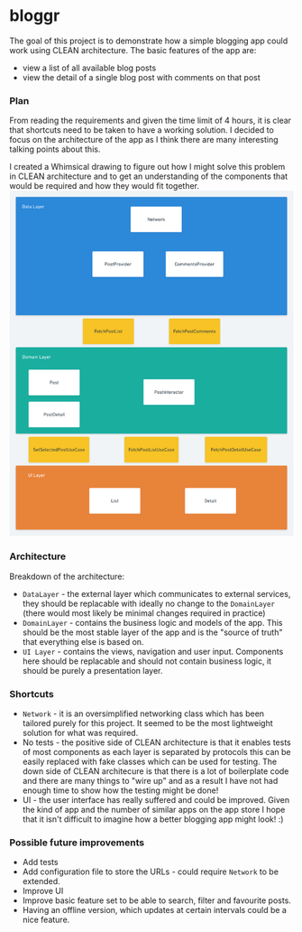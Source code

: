 # bloggr
The goal of this project is to demonstrate how a simple blogging app could work using CLEAN architecture. The basic features of the app are:
- view a list of all available blog posts
- view the detail of a single blog post with comments on that post

### Plan
From reading the requirements and given the time limit of 4 hours, it is clear that shortcuts need to be taken to have a working solution. I decided to focus on the architecture of the app as I think there are many interesting talking points about this. 

I created a Whimsical drawing to figure out how I might solve this problem in CLEAN architecture and to get an understanding of the components that would be required and how they would fit together.
![Alt text](bloggr.png?raw=true "Architecture plan")

### Architecture
Breakdown of the architecture:
- `DataLayer` - the external layer which communicates to external services, they should be replacable with ideally no change to the `DomainLayer` (there would most likely be minimal changes required in practice)
- `DomainLayer` - contains the business logic and models of the app. This should be the most stable layer of the app and is the "source of truth" that everything else is based on.
- `UI Layer` - contains the views, navigation and user input. Components here should be replacable and should not contain business logic, it should be purely a presentation layer.

### Shortcuts
- `Network` - it is an oversimplified networking class which has been tailored purely for this project. It seemed to be the most lightweight solution for what was required.
- No tests - the positive side of CLEAN architecture is that it enables tests of most components as each layer is separated by protocols this can be easily replaced with fake classes which can be used for testing. The down side of CLEAN architecure is that there is a lot of boilerplate code and there are many things to "wire up" and as a result I have not had enough time to show how the testing might be done!
- UI - the user interface has really suffered and could be improved. Given the kind of app and the number of similar apps on the app store I hope that it isn't difficult to imagine how a better blogging app might look! :)

### Possible future improvements
- Add tests
- Add configuration file to store the URLs - could require `Network` to be extended.
- Improve UI
- Improve basic feature set to be able to search, filter and favourite posts.
- Having an offline version, which updates at certain intervals could be a nice feature.

